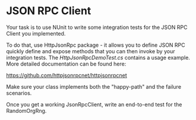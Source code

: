 # JSON RPC Client

Your task is to use NUnit to write some integration tests for the JSON RPC Client you implemented.

To do that, use HttpJsonRpc package - it allows you to define JSON RPC quickly define and expose  methods that you can then invoke by your integration tests. The _HttpJsonRpcDemoTest.cs_ contains a usage example. More detailed documentation can be found here:

https://github.com/httpjsonrpcnet/httpjsonrpcnet

Make sure your class implements both the "happy-path" and the failure scenarios.

Once you get a working JsonRpcClient, write an end-to-end test for the RandomOrgRng.
